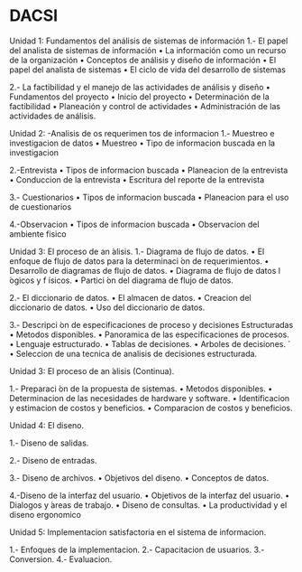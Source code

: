 # DACSI
Unidad 1: Fundamentos del análisis de sistemas de información 
  1.- El papel del analista de sistemas de información 
    •	La información como un recurso de la organización
    •	Conceptos de análisis y diseño de información 
    •	El papel del analista de sistemas 
    •	El ciclo de vida del desarrollo de sistemas

  2.- La factibilidad y el manejo de las actividades de análisis y diseño 
    •	Fundamentos del proyecto
    •	Inicio del proyecto
    •	Determinación de la factibilidad 
    •	Planeación y control de actividades 
    •	Administración de las actividades de análisis. 
    
Unidad 2: -Analisis de os requerimen tos de informacion
  1.- Muestreo e investigacion de datos
    •	Muestreo
    •	Tipo de informacion buscada en la investigacion
  
  2.-Entrevista
    •	Tipos de informacion buscada
    •	Planeacion de la entrevista
    •	Conduccion de la entrevista
    •	Escritura del reporte de la entrevista
    
  3.- Cuestionarios
    •	Tipos de informacion buscada 
    •	Planeacion para el uso de cuestionarios
    
  4.-Observacion
    •	Tipos de informacion buscada
    •	Observacion del ambiente fisico 
 
Unidad 3: El proceso de an ́alisis.
  1.- Diagrama de flujo de datos.
    • El enfoque de flujo de datos para la determinaci ́on de requerimientos.
    • Desarrollo de diagramas de flujo de datos.
    • Diagrama de flujo de datos l ́ogicos y f ́ısicos.
    • Partici ́on del diagrama de flujo de datos.
 
 2.- El diccionario de datos.
    • El almacen de datos.
    • Creacion del diccionario de datos.
    • Uso del diccionario de datos.
    
 3.- Descripci ́on de especificaciones de proceso y decisiones Estructuradas
    • Metodos disponibles.
    • Panoramica de las especificaciones de procesos.
    • Lenguaje estructurado.
    • Tablas de decisiones.
    • Arboles de decisiones.  ́
    • Seleccion de una tecnica de analisis de decisiones estructurada.
    
Unidad 3: El proceso de an ́alisis (Continua).

  1.- Preparaci ́on de la propuesta de sistemas.
    • Metodos disponibles.
    • Determinacion de las necesidades de hardware y software.
    • Identificacion y estimacion de costos y beneficios.
    • Comparacion de costos y beneficios.
    
    
 Unidad 4: El diseno.
 
  1.- Diseno de salidas.
  
  2.- Diseno de entradas.
  
  3.- Diseno de archivos.
    • Objetivos del diseno.
    • Conceptos de datos.
  
  4.-Diseno de la interfaz del usuario.
    • Objetivos de la interfaz del usuario.
    • Dialogos y ́areas de trabajo.
    • Diseno de consultas.
    • La productividad y el diseno ergonomico
    
    
Unidad 5: Implementacion satisfactoria en el sistema de informacion.
 
  1.- Enfoques de la implementacion.
  2.- Capacitacion de usuarios.
  3.- Conversion.
  4.- Evaluacion.


